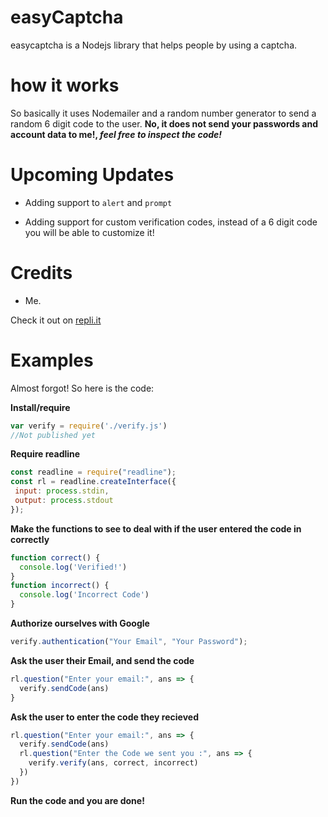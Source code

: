 # easyCaptcha
easycaptcha is a Nodejs library that helps people by using a captcha.

# how it works
So basically it uses Nodemailer and a random number generator to send a random 6 digit code to the user. **No, it does not send your passwords and account data to me!, *feel free to inspect the code!***

# Upcoming Updates
- Adding support to `alert` and `prompt`

- Adding support for custom verification codes, instead of a 6 digit code you will be able to customize it!

# Credits
- Me.

Check it out on [repli.it](https://repl.it/@Squirrel777/Captcha#index.js)


# Examples
Almost forgot! So here is the code:

**Install/require**
```js
var verify = require('./verify.js') 
//Not published yet
```
**Require readline**
 ```js
 const readline = require("readline");
const rl = readline.createInterface({
  input: process.stdin,
  output: process.stdout
});
```
**Make the functions to see to deal with if the user entered the code in correctly**
```js
function correct() {
  console.log('Verified!')
}
function incorrect() {
  console.log('Incorrect Code')
}
```
**Authorize ourselves with Google**
```js
verify.authentication("Your Email", "Your Password");
```
**Ask the user their Email, and send the code**
```js
rl.question("Enter your email:", ans => {
  verify.sendCode(ans)
}
```
**Ask the user to enter the code they recieved**
```js
rl.question("Enter your email:", ans => {
  verify.sendCode(ans)
  rl.question("Enter the Code we sent you :", ans => {
    verify.verify(ans, correct, incorrect)
  })
})
```
**Run the code and you are done!**
